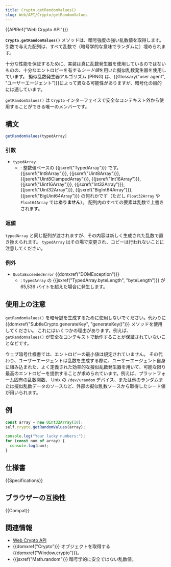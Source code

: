 ```yaml
---
title: Crypto.getRandomValues()
slug: Web/API/Crypto/getRandomValues
---
```


{{APIRef("Web Crypto API")}}

**`Crypto.getRandomValues()`** メソッドは、暗号強度の強い乱数値を取得します。
引数で与えた配列は、すべて乱数で（暗号学的な意味でランダムに）埋められます。

十分な性能を保証するために、実装は真に乱数発生器を使用しているのではないものの、十分なエントロピーを有する*シード値*を用いた擬似乱数発生器を使用しています。
擬似乱数発生器アルゴリズム (PRNG) は、{{Glossary("user agent", "ユーザーエージェント")}}によって異なる可能性がありますが、暗号化の目的には適しています。

`getRandomValues()` は `Crypto` インターフェイスで安全なコンテキスト外から使用することができる唯一のメンバーです。

## 構文

```js
getRandomValues(typedArray)
```

### 引数

- `typedArray`
  - : 整数値ベースの {{jsxref("TypedArray")}} です。 {{jsxref("Int8Array")}}, {{jsxref("Uint8Array")}}, {{jsxref("Uint8ClampedArray")}}, {{jsxref("Int16Array")}}, {{jsxref("Uint16Array")}}, {{jsxref("Int32Array")}}, {{jsxref("Uint32Array")}}, {{jsxref("BigInt64Array")}}, {{jsxref("BigUint64Array")}} の何れかです（ただし `Float32Array` や `Float64Array` では**ありません**）。
    配列内のすべての要素は乱数で上書きされます。

### 返値

`typedArray` と同じ配列が渡されますが、その内容は新しく生成された乱数で置き換えられます。
`typedArray` はその場で変更され、コピーは行われないことに注意してください。

### 例外

- `QuotaExceededError` {{domxref("DOMException")}}
  - : `typedArray` の {{jsxref("TypedArray.byteLength", "byteLength")}} が 65,536 バイトを超えた場合に発生します。

## 使用上の注意

`getRandomValues()` を暗号鍵を生成するために使用しないでください。代わりに {{domxref("SubtleCrypto.generateKey", "generateKey()")}} メソッドを使用してください。
これにはいくつかの理由があります。例えば、 `getRandomValues()` が安全なコンテキストで動作することが保証されていないことなどです。

ウェブ暗号仕様書では、エントロピーの最小値は規定されていません。
その代わり、ユーザーエージェントは乱数を生成する際に、ユーザーエージェント自身に組み込まれた、よく定義された効率的な擬似乱数発生器を用いて、可能な限り最高のエントロピーを提供することが求められています。例えば、プラットフォーム固有の乱数関数、 Unix の `/dev/urandom` デバイス、または他のランダムまたは擬似乱数データのソースなど、外部の擬似乱数ソースから取得したシード値が用いられます。

## 例

```js
const array = new Uint32Array(10);
self.crypto.getRandomValues(array);

console.log("Your lucky numbers:");
for (const num of array) {
  console.log(num);
}
```

## 仕様書

{{Specifications}}

## ブラウザーの互換性

{{Compat}}

## 関連情報

- [Web Crypto API](/ja/docs/Web/API/Web_Crypto_API)
- {{domxref("Crypto")}} オブジェクトを取得する {{domxref("Window.crypto")}}。
- {{jsxref("Math.random")}} 暗号学的に安全ではない乱数値。
